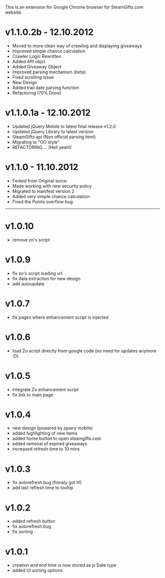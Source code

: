 This is an extension for Google Chrome browser for SteamGifts.com website.

# v1.1.0.2b - 12.10.2012
- Moved to more clean way of crawling and displaying giveaways
- Improved simple chance calculation
- Crawler Logic Rewritten 
- Added API objct
- Added Giveaway Object
- Improved parsing mechanism (beta)
- Fixed scrolling issue
- New Design
- Added trail date parsing function
- Refactoring (70% Done)

# v1.1.0.1a - 12.10.2012
- Updated jQuery Mobile to latest final release v1.2.0
- Updated jQuery Library to latest version
- SteamGifts api (Non official parsing html)
- Migrating to "OO style"
- REFACTORING.... (Hell yeah!)

# v1.1.0 - 11.10.2012
- Forked from Original sorce
- Made working with new security policy
- Migrated to manifest version 2
- Added very simple chance calculation
- Fixed the Points overflow bug

------

# v1.0.10
- remove zo's script

# v1.0.9
- fix zo's script loading url
- fix data extraction for new design
- add autoupdate

# v1.0.7
- fix pages where enhancement script is injected

# v1.0.6
- load Zo script directly from google code (no need for updates anymore :D)

# v1.0.5
- integrate Zo enhancement script  
- fix link to main page  

# v1.0.4
- new design (powered by jquery mobile)
- added highlighting of new items
- added home button to open steamgifts.com
- added removal of expired giveaways
- increased refresh time to 10 mins

# v1.0.3
- fix autorefresh bug (finnaly got it!)
- add last refresh time to tooltip

# v1.0.2
- added refresh button
- fix autorefresh bug
- fix sorting

# v1.0.1
- creation and end time is now stored as js Date type
- added UI sorting options